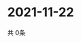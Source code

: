# 2021-11-22
  共 0条

  <!-- BEGIN -->
  <!-- 最后更新时间Mon Nov 22 2021 13:13:51 GMT+0000 (Coordinated Universal Time) -->
  
  <!-- END -->
  
  